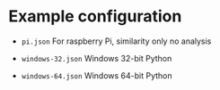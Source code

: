 Example configuration
=====================

- `pi.json` For raspberry Pi, similarity only no analysis

- `windows-32.json` Windows 32-bit Python

- `windows-64.json` Windows 64-bit Python
